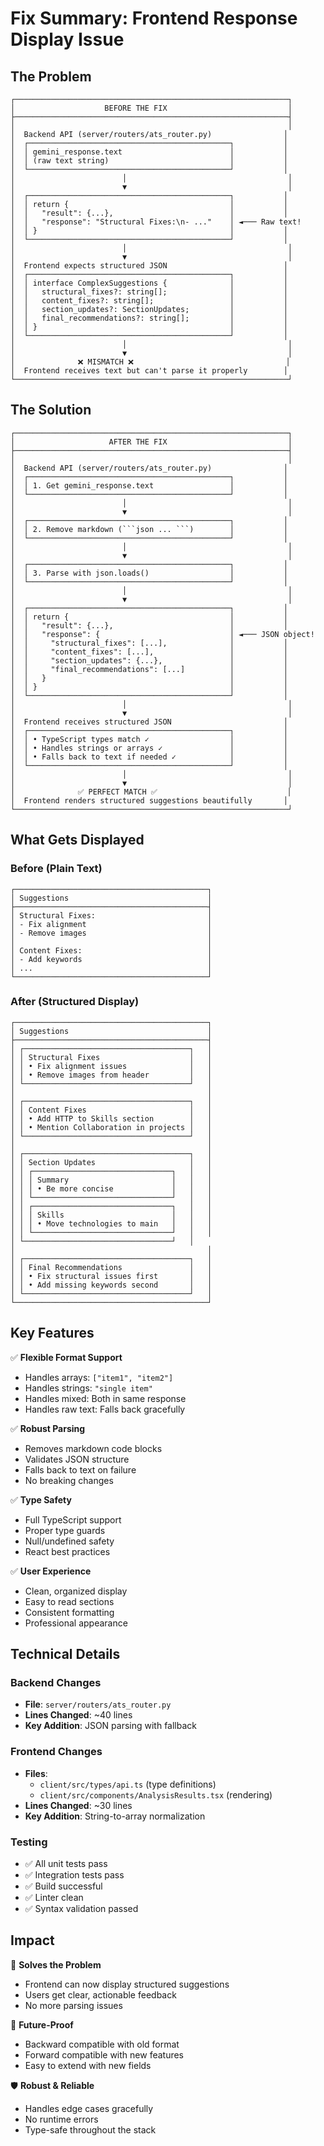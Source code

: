 # Fix Summary: Frontend Response Display Issue

## The Problem
```
┌─────────────────────────────────────────────────────────────┐
│                    BEFORE THE FIX                           │
├─────────────────────────────────────────────────────────────┤
│                                                             │
│  Backend API (server/routers/ats_router.py)                │
│  ┌─────────────────────────────────────────────┐           │
│  │ gemini_response.text                        │           │
│  │ (raw text string)                           │           │
│  └─────────────────────────────────────────────┘           │
│                        │                                    │
│                        ▼                                    │
│  ┌─────────────────────────────────────────────┐           │
│  │ return {                                    │           │
│  │   "result": {...},                          │           │
│  │   "response": "Structural Fixes:\n- ..."    │ ◄─── Raw text!
│  │ }                                           │           │
│  └─────────────────────────────────────────────┘           │
│                        │                                    │
│                        ▼                                    │
│  Frontend expects structured JSON                          │
│  ┌─────────────────────────────────────────────┐           │
│  │ interface ComplexSuggestions {              │           │
│  │   structural_fixes?: string[];              │           │
│  │   content_fixes?: string[];                 │           │
│  │   section_updates?: SectionUpdates;         │           │
│  │   final_recommendations?: string[];         │           │
│  │ }                                           │           │
│  └─────────────────────────────────────────────┘           │
│                        │                                    │
│                        ▼                                    │
│              ❌ MISMATCH ❌                                  │
│  Frontend receives text but can't parse it properly        │
└─────────────────────────────────────────────────────────────┘
```

## The Solution
```
┌─────────────────────────────────────────────────────────────┐
│                     AFTER THE FIX                           │
├─────────────────────────────────────────────────────────────┤
│                                                             │
│  Backend API (server/routers/ats_router.py)                │
│  ┌─────────────────────────────────────────────┐           │
│  │ 1. Get gemini_response.text                 │           │
│  └─────────────────────────────────────────────┘           │
│                        │                                    │
│                        ▼                                    │
│  ┌─────────────────────────────────────────────┐           │
│  │ 2. Remove markdown (```json ... ```)        │           │
│  └─────────────────────────────────────────────┘           │
│                        │                                    │
│                        ▼                                    │
│  ┌─────────────────────────────────────────────┐           │
│  │ 3. Parse with json.loads()                  │           │
│  └─────────────────────────────────────────────┘           │
│                        │                                    │
│                        ▼                                    │
│  ┌─────────────────────────────────────────────┐           │
│  │ return {                                    │           │
│  │   "result": {...},                          │           │
│  │   "response": {                             │ ◄─── JSON object!
│  │     "structural_fixes": [...],              │           │
│  │     "content_fixes": [...],                 │           │
│  │     "section_updates": {...},               │           │
│  │     "final_recommendations": [...]          │           │
│  │   }                                         │           │
│  │ }                                           │           │
│  └─────────────────────────────────────────────┘           │
│                        │                                    │
│                        ▼                                    │
│  Frontend receives structured JSON                         │
│  ┌─────────────────────────────────────────────┐           │
│  │ • TypeScript types match ✓                  │           │
│  │ • Handles strings or arrays ✓               │           │
│  │ • Falls back to text if needed ✓            │           │
│  └─────────────────────────────────────────────┘           │
│                        │                                    │
│                        ▼                                    │
│              ✅ PERFECT MATCH ✅                             │
│  Frontend renders structured suggestions beautifully       │
└─────────────────────────────────────────────────────────────┘
```

## What Gets Displayed

### Before (Plain Text)
```
┌───────────────────────────────────────────┐
│ Suggestions                               │
├───────────────────────────────────────────┤
│ Structural Fixes:                         │
│ - Fix alignment                           │
│ - Remove images                           │
│                                           │
│ Content Fixes:                            │
│ - Add keywords                            │
│ ...                                       │
└───────────────────────────────────────────┘
```

### After (Structured Display)
```
┌───────────────────────────────────────────┐
│ Suggestions                               │
├───────────────────────────────────────────┤
│ ┌─────────────────────────────────────┐   │
│ │ Structural Fixes                    │   │
│ │ • Fix alignment issues              │   │
│ │ • Remove images from header         │   │
│ └─────────────────────────────────────┘   │
│                                           │
│ ┌─────────────────────────────────────┐   │
│ │ Content Fixes                       │   │
│ │ • Add HTTP to Skills section        │   │
│ │ • Mention Collaboration in projects │   │
│ └─────────────────────────────────────┘   │
│                                           │
│ ┌─────────────────────────────────────┐   │
│ │ Section Updates                     │   │
│ │ ┌───────────────────────────────┐   │   │
│ │ │ Summary                       │   │   │
│ │ │ • Be more concise             │   │   │
│ │ └───────────────────────────────┘   │   │
│ │ ┌───────────────────────────────┐   │   │
│ │ │ Skills                        │   │   │
│ │ │ • Move technologies to main   │   │   │
│ │ └───────────────────────────────┘   │   │
│ └─────────────────────────────────┘   │
│                                           │
│ ┌─────────────────────────────────────┐   │
│ │ Final Recommendations               │   │
│ │ • Fix structural issues first       │   │
│ │ • Add missing keywords second       │   │
│ └─────────────────────────────────────┘   │
└───────────────────────────────────────────┘
```

## Key Features

✅ **Flexible Format Support**
- Handles arrays: `["item1", "item2"]`
- Handles strings: `"single item"`
- Handles mixed: Both in same response
- Handles raw text: Falls back gracefully

✅ **Robust Parsing**
- Removes markdown code blocks
- Validates JSON structure
- Falls back to text on failure
- No breaking changes

✅ **Type Safety**
- Full TypeScript support
- Proper type guards
- Null/undefined safety
- React best practices

✅ **User Experience**
- Clean, organized display
- Easy to read sections
- Consistent formatting
- Professional appearance

## Technical Details

### Backend Changes
- **File**: `server/routers/ats_router.py`
- **Lines Changed**: ~40 lines
- **Key Addition**: JSON parsing with fallback

### Frontend Changes
- **Files**: 
  - `client/src/types/api.ts` (type definitions)
  - `client/src/components/AnalysisResults.tsx` (rendering)
- **Lines Changed**: ~30 lines
- **Key Addition**: String-to-array normalization

### Testing
- ✅ All unit tests pass
- ✅ Integration tests pass
- ✅ Build successful
- ✅ Linter clean
- ✅ Syntax validation passed

## Impact

🎯 **Solves the Problem**
- Frontend can now display structured suggestions
- Users get clear, actionable feedback
- No more parsing issues

🚀 **Future-Proof**
- Backward compatible with old format
- Forward compatible with new features
- Easy to extend with new fields

🛡️ **Robust & Reliable**
- Handles edge cases gracefully
- No runtime errors
- Type-safe throughout the stack
